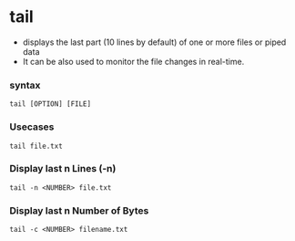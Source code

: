 # tail

* displays the last part \(10 lines by default\) of one or more files or piped data
* It can be also used to monitor the file changes in real-time.

### syntax

```text
tail [OPTION] [FILE]
```

### Usecases

```text
tail file.txt
```

### Display last n Lines \(-n\) <a id="display-a-specific-number-of-lines"></a>

```text
tail -n <NUMBER> file.txt
```

### Display last n Number of Bytes <a id="how-to-display-a-specific-number-of-bytes"></a>

```text
tail -c <NUMBER> filename.txt
```

